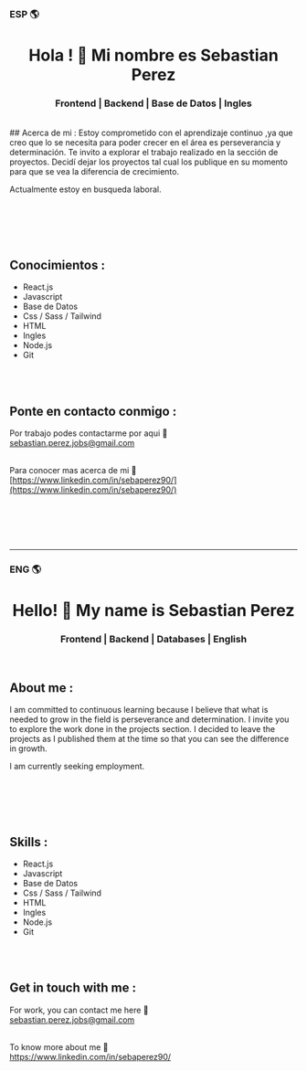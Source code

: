 ### ESP 🌎
<h1 align=center>Hola ! 👋 Mi nombre es <strong>Sebastian Perez</strong></h1>
<div align=center>

### Frontend | Backend | Base de Datos | Ingles

</div>

<br>
## Acerca de mi :
Estoy comprometido con el aprendizaje continuo ,ya que creo que lo se necesita para poder crecer en el área es perseverancia y determinación.
Te invito a explorar el trabajo realizado en la sección de proyectos. Decidí dejar los proyectos tal cual los publique en su momento para que 
se vea la diferencia de crecimiento. 

<br>

Actualmente estoy en busqueda laboral.

<br><br><br><br>

## Conocimientos :

- React.js
- Javascript
- Base de Datos
- Css / Sass / Tailwind
- HTML
- Ingles
- Node.js
- Git

<br><br>

## Ponte en contacto conmigo :

Por trabajo podes contactarme por aqui 💌 <br>sebastian.perez.jobs@gmail.com <br><br>

Para conocer mas acerca de mi  💼<br> [https://www.linkedin.com/in/sebaperez90/](https://www.linkedin.com/in/sebaperez90/) <br><br><br>

<br><br>

***

### ENG 🌎
<h1 align=center>Hello! 👋 My name is <strong>Sebastian Perez</strong></h1>
<div align=center>
  
### Frontend | Backend | Databases | English

</div>

<br>

## About me :
I am committed to continuous learning because I believe that what is needed to grow in the field is perseverance and determination.
I invite you to explore the work done in the projects section. I decided to leave the projects as I published them at the time so that you can see the difference in growth.
<br>

I am currently seeking employment.

<br><br><br><br>


## Skills :

- React.js
- Javascript
- Base de Datos
- Css / Sass / Tailwind
- HTML
- Ingles
- Node.js
- Git

<br><br>
## Get in touch with me :
For work, you can contact me here 💌 <br>sebastian.perez.jobs@gmail.com <br><br>

To know more about me 💼<br> https://www.linkedin.com/in/sebaperez90/ <br><br><br>






